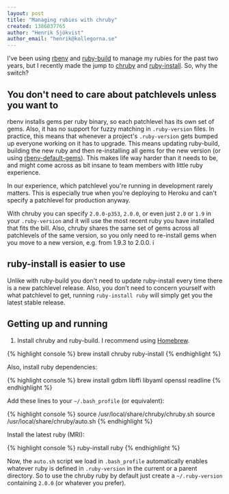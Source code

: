 ```yaml
---
layout: post
title: "Managing rubies with chruby"
created: 1386837765
author: "Henrik Sjökvist"
author_email: "henrik@kollegorna.se"
---
```


I've been using [rbenv](https://github.com/sstephenson/rbenv) and
[ruby-build](https://github.com/sstephenson/ruby-build) to manage my rubies for
the past two years, but I recently made the jump to
[chruby](https://github.com/postmodern/chruby) and
[ruby-install](https://github.com/postmodern/ruby-install). So, why the switch?

## You don't need to care about patchlevels unless you want to

rbenv installs gems per ruby binary, so each patchlevel has its own set of
gems. Also, it has no support for fuzzy matching in `.ruby-version`
files. In practice, this means that whenever a project's `.ruby-version`
gets bumped up everyone working  on it has to upgrade. This means
updating ruby-build, building the new ruby and then re-installing all gems
for the new version (or using
[rbenv-default-gems](https://github.com/sstephenson/rbenv-default-gems)).
This makes life way harder than it needs to be, and might come across as
bit insane to team members with little ruby experience.

In our experience, which patchlevel you're running in development rarely
matters. This is especially true when you're deploying to Heroku and can't
specify a patchlevel for production anyway.

With chruby you can specify `2.0.0-p353`, `2.0.0`, or even just `2.0` or
`1.9` in your `.ruby-version` and it will use the most recent ruby you have
installed that fits the bill.
Also, chruby shares the same set of gems across all patchlevels of the
same version, so you only need to re-install gems when you move to a new
version, e.g. from 1.9.3 to 2.0.0.
i
## ruby-install is easier to use

Unlike with ruby-build you don't need to update ruby-install every time there
is a new patchlevel release. Also, you don't need to concern yourself
with what patchlevel to get, running `ruby-install ruby` will simply get you
the latest stable release.

## Getting up and running

1. Install chruby and ruby-build. I recommend using
[Homebrew](http://brew.sh).

{% highlight console %}
  brew install chruby ruby-install
{% endhighlight %}

Also, install ruby dependencies:

{% highlight console %}
  brew install gdbm libffi libyaml openssl readline
{% endhighlight %}

Add these lines to your `~/.bash_profile` (or equivalent):

{% highlight console %}
  source /usr/local/share/chruby/chruby.sh
  source /usr/local/share/chruby/auto.sh
{% endhighlight %}

Install the latest ruby (MRI):

{% highlight console %}
  ruby-install ruby
{% endhighlight %}

Now, the `auto.sh` script we load in `.bash_profile` automatically enables whatever
ruby is defined in `.ruby-version` in the current or a parent directory.
So to use the chruby ruby by default just create a `~/.ruby-version` containing
`2.0.0` (or whatever you prefer).
